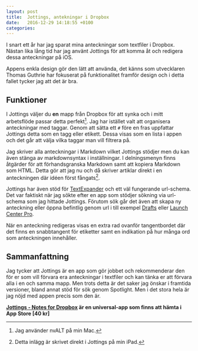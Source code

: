 ```yaml
---
layout: post
title:  Jottings, antekningar i Dropbox
date:   2016-12-29 14:18:55 +0100
categories:
---
```


I snart ett år har jag sparat mina anteckningar som textfiler i Dropbox. Nästan lika lång tid har jag använt Jottings för att komma åt och redigera dessa anteckningar på iOS.

Appens enkla design gör den lätt att använda, det känns som utvecklaren Thomas Guthrie har fokuserat på funktionalitet framför design och i detta fallet tycker jag att det är bra.

## Funktioner

I Jottings väljer du **en** mapp från Dropbox för att synka och i mitt arbetsflöde passar detta perfekt[^nvalt]. Jag har istället valt att organisera anteckningar med taggar. Genom att sätta ett `#` före en fras uppfattar Jottings detta som en tagg eller etikett. Dessa visas som en lista i appen och det går att välja vilka taggar man vill filtrera på.

Jag skriver alla anteckningar i Markdown vilket Jottings stödjer men du kan även stänga av markdownsyntax i inställningar. I delningsmenyn finns åtgärder för att förhandsgranska Markdown samt att kopiera Markdown som HTML. Detta gör att jag nu och då skriver artiklar direkt i en anteckningen där idéen först fångats[^1].

Jottings har även stöd för [TextExpander](https://itunesapple.com/se/app/textexpander-3-+-custom-keyboard/id917416298?mt=8&uo=4&at=10lKZy&ct=jesper) och ett väl fungerande url-schema. Det var faktiskt när jag sökte efter en app som stödjer sökning via url-schema som jag hittade Jottings. Förutom sök går det även att skapa ny anteckning eller öppna befintlig genom url i till exempel [Drafts](https://itunes.apple.com/se/app/drafts-4-quickly-capture-notes/id905337691?mt=8&uo=4&at=10lKZy&ct=jesper) eller [Launch Center Pro](https://itunes.apple.com/se/app/launch-center-pro-shortcut/id532016360?mt=8&uo=4&at=10lKZy&ct=jesper).

När en anteckning redigeras visas en extra rad ovanför tangentbordet där det finns en snabbtangent för etiketter samt en indikation på hur många ord som anteckningen innehåller.

## Sammanfattning

Jag tycker att Jottings är en app som gör jobbet och rekommenderar den för er som vill förvara era anteckningar i textfiler och kan tänka er att förvara alla i en och samma mapp. Men trots detta är det saker jag önskar i framtida versioner, bland annat stöd för sök genom Spotlight. Men i det stora hela är jag nöjd med appen precis som den är.

**[Jottings - Notes for Dropbox](https://itunes.apple.com/se/app/jottings-notes-for-dropbox/id603548667?mt=8&uo=4&at=10lKZy&ct=jesper) är en universal-app som finns att hämta i App Store [40 kr]**

[^1]: Detta inlägg är skrivet direkt i Jottings på min iPad.

[^nvalt]: Jag använder nvALT på min Mac.
